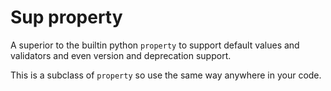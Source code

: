 # Sup property

A superior to the builtin python `property` to support default values and validators
and even version and deprecation support.

This is a subclass of `property` so use the same way anywhere in your code.